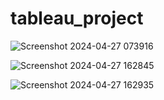 # tableau_project
![Screenshot 2024-04-27 073916](https://github.com/jahnvi1017/tableau_project/assets/168184461/69431f43-2d66-40a6-821d-145609921bff)

![Screenshot 2024-04-27 162845](https://github.com/jahnvi1017/tableau_project/assets/168184461/babb58bf-9feb-4aae-b976-58d1f3ecf637)


![Screenshot 2024-04-27 162935](https://github.com/jahnvi1017/tableau_project/assets/168184461/a02cda87-b99d-4587-b22a-ea695d4b9146)
